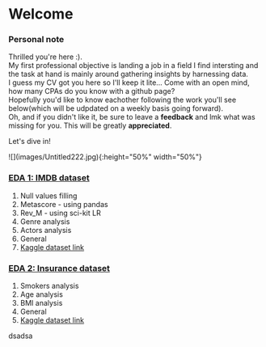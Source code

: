 <h1>Welcome</h1>


<h3>Personal note</h3>
<p> Thrilled you're here :).<br>
  My first professional objective is landing a job in a field I find intersting and the task at hand is mainly around gathering insights by harnessing data.<br>
  I guess my CV got you here so I'll keep it lite... Come with an open mind, how many CPAs do you know with a github page?<br>
  Hopefully you'd like to know eachother following the work you'll see below(which will be udpdated on a weekly basis going forward).<br>
  Oh, and if you didn't like it, be sure to leave a <strong>feedback</strong> and lmk what was missing for you. This will be greatly <strong>appreciated</strong>.</p>
  
  
  <p>Let's dive in!</p>
  ![](images/Untitled222.jpg){:height="50%" width="50%"}


<h3><a href="https://github.com/reifeitan/Hello_World/blob/master-branch/IMDB/IMDB.ipynb">EDA 1: IMDB dataset</a></h3>
<ol>
<li>Null values filling</li>

<li>Metascore - using pandas</li>
<li>Rev_M - using sci-kit LR</li>

<li>Genre analysis</li>
<li>Actors analysis
<li>General</li>
<li><a href="https://www.kaggle.com/PromptCloudHQ/imdb-data">Kaggle dataset link</a></li>
</ol>


<h3><a href="https://github.com/reifeitan/Hello_World/blob/master-branch/Insurance/Insurance.ipynb">EDA 2: Insurance dataset</a></h3>
<ol>
<li>Smokers analysis</li>
<li>Age analysis</li>
<li>BMI analysis
<li>General</li>
<li><a href="https://www.kaggle.com/raghupalem/insurance">Kaggle dataset link</a></li>
</ol>


dsadsa


